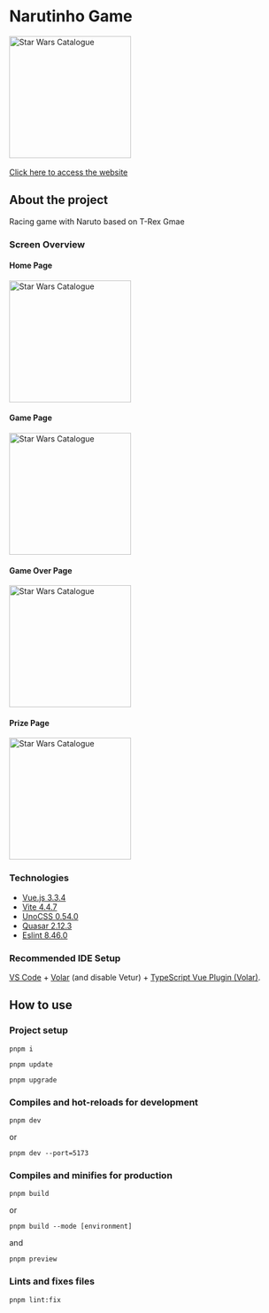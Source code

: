 # Narutinho Game

<div align="left">
<a href="https://naruto-running-game.netlify.app/#/"><img height="220em" alt="Star Wars Catalogue" src="https://github.com/isabellacpmelo/naruto-game/assets/42364778/086a14e2-0a06-48b9-8013-f6c12db2bc4e" /></a>
</div>
</br>
<a href="https://naruto-running-game.netlify.app/#/">Click here to access the website</a>

## About the project
Racing game with Naruto based on T-Rex Gmae

### Screen Overview

#### Home Page
<img height="220em" alt="Star Wars Catalogue" src="https://github.com/isabellacpmelo/naruto-game/assets/42364778/086a14e2-0a06-48b9-8013-f6c12db2bc4e" />

#### Game Page
<img height="220em" alt="Star Wars Catalogue" src="https://github.com/isabellacpmelo/naruto-game/assets/42364778/8686f820-789c-4e8b-b8db-de241684046a" />

#### Game Over Page
<img height="220em" alt="Star Wars Catalogue" src="https://github.com/isabellacpmelo/naruto-game/assets/42364778/e84a0b52-3306-472a-a995-7fb90f753c74" />

#### Prize Page
<img height="220em" alt="Star Wars Catalogue" src="https://github.com/isabellacpmelo/naruto-game/assets/42364778/e7b66880-beee-40bd-bac3-5e966137dd99" />

### Technologies

- [Vue.js 3.3.4](https://vuejs.org/)
- [Vite 4.4.7](https://vitejs.dev/)
- [UnoCSS 0.54.0](https://unocss.dev/)
- [Quasar 2.12.3](https://quasar.dev/)
- [Eslint 8.46.0](https://eslint.org/)

### Recommended IDE Setup

 [VS Code](https://code.visualstudio.com/) + [Volar](https://marketplace.visualstudio.com/items?itemName=Vue.volar) (and disable Vetur) + [TypeScript Vue Plugin (Volar)](https://marketplace.visualstudio.com/items?itemName=Vue.vscode-typescript-vue-plugin).

## How to use

### Project setup
```
pnpm i
```
```
pnpm update
```
```
pnpm upgrade
```
### Compiles and hot-reloads for development
```
pnpm dev
```
or
```
pnpm dev --port=5173
```
### Compiles and minifies for production
```
pnpm build
```
or
```
pnpm build --mode [environment]
```
and
```
pnpm preview
```
### Lints and fixes files
```
pnpm lint:fix
```

